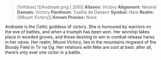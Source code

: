 > [!infobox]
> ![[Andraste.png | 200]]
>  **Aliases:** Victory
> **Alignment:** Neutral
> **Domain:** Victory
> **Pantheon:** Tuatha de Danann
> **Symbol:** Hare
> **Realm:** [[Mount Victory]]
> **Known Proxies:** None 

Andraste is the Celtic goddess of victory. She is honoured by warriors on the eve of battles, and when a triumph has been won. Her worship takes place in wooded groves, and those desiring to win in combat release hares in her name. Her realm, Mount Victory, lies in the mountains ringward of the Bloody Field in Tir na Og. Her relations with Nike are cool at best: after all, there’s only ever one victor in a battle.
